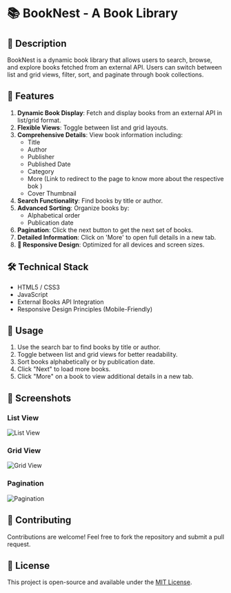 # 📚 BookNest - A Book Library

## 📝 Description
BookNest is a dynamic book library that allows users to search, browse, and explore books fetched from an external API. Users can switch between list and grid views, filter, sort, and paginate through book collections.

## 🚀 Features

1. **Dynamic Book Display**: Fetch and display books from an external API in list/grid format.
2. **Flexible Views**: Toggle between list and grid layouts.
3. **Comprehensive Details**: View book information including:
   - Title
   - Author
   - Publisher
   - Published Date
   - Category
   - More (Link to redirect to the page to know more about the respective bok )
   - Cover Thumbnail
4. **Search Functionality**: Find books by title or author.
5. **Advanced Sorting**: Organize books by:
   - Alphabetical order
   - Publication date
6. **Pagination**: Click the next button to get the next set of books.
7. **Detailed Information**: Click on 'More' to open full details in a new tab.
8. **📱 Responsive Design**: Optimized for all devices and screen sizes.

## 🛠️ Technical Stack
- HTML5 / CSS3
- JavaScript
- External Books API Integration
- Responsive Design Principles (Mobile-Friendly)



## 🔧 Usage
1. Use the search bar to find books by title or author.
2. Toggle between list and grid views for better readability.
3. Sort books alphabetically or by publication date.
4. Click "Next" to load more books.
5. Click "More" on a book to view additional details in a new tab.

## 📸 Screenshots

### List View
![List View]([Screenshot%20(155).png](https://github.com/adii4040/BookNest/blob/main/Screenshots/Grid%20View.png))

### Grid View
![Grid View](Screenshot%20(156).png)

### Pagination
![Pagination](Screenshot%20(157).png)

## 🤝 Contributing
Contributions are welcome! Feel free to fork the repository and submit a pull request.

## 📜 License
This project is open-source and available under the [MIT License](LICENSE).

